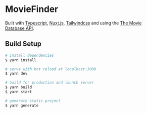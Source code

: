 # MovieFinder

Built with [Typescript](https://typescript.nuxtjs.org), [Nuxt.js](https://nuxtjs.org), [Tailwindcss](https://tailwindcss.com) and using the [The Movie Database API](https://www.themoviedb.org/).


## Build Setup

```bash
# install dependencies
$ yarn install

# serve with hot reload at localhost:3000
$ yarn dev

# build for production and launch server
$ yarn build
$ yarn start

# generate static project
$ yarn generate
```
